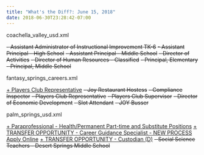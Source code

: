 ```yaml
---
title: "What's the Diff?: June 15, 2018"
date: 2018-06-30T23:28:42-07:00
---
```


coachella_valley_usd.xml

<del>-    Assistant Administrator of Instructional Improvement TK-6</del>
<del>-    Assistant Principal - High School</del>
<del>-    Assistant Principal - Middle School</del>
<del>-    Director of Activities</del>
<del>-    Director of Human Resources - Classified</del>
<del>-    Principal, Elementary</del>
<del>-    Principal, Middle School</del>

fantasy_springs_careers.xml

<ins>+     Players Club Representative</ins>
<del>-     Joy Restaurant Hostess</del>
<del>-     Compliance Inspector</del>
<del>-     Players Club Representative</del>
<del>-     Players Club Supervisor</del>
<del>-     Director of Economic Development</del>
<del>-     Slot Attendant</del>
<del>-     JOY Busser</del>

palm_springs_usd.xml

<ins>+    Paraprofessional - Health/Permanent Part-time and Substitute Positions</ins>
<ins>+    TRANSFER OPPORTUNITY - Career Guidance Specialist - NEW PROCESS Apply Online</ins>
<ins>+    TRANSFER OPPORTUNITY - Custodian (D)</ins>
<del>-    Social Science Teachers - Desert Springs Middle School</del>

